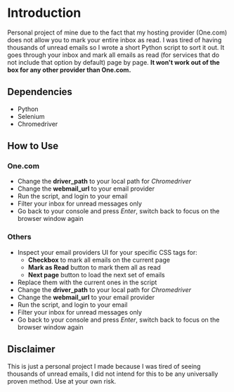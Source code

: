 # Introduction
Personal project of mine due to the fact that my hosting provider (One.com) does not allow you to mark your entire inbox as read. I was tired of having thousands of unread emails so I wrote a short Python script to sort it out. It goes through your inbox and mark all emails as read (for services that do not include that option by default) page by page. **It won't work out of the box for any other provider than One.com.**

## Dependencies
* Python
* Selenium
* Chromedriver

## How to Use

### One.com
* Change the **driver_path** to your local path for *Chromedriver*
* Change the **webmail_url** to your email provider
* Run the script, and login to your email
* Filter your inbox for unread messages only
* Go back to your console and press *Enter*, switch back to focus on the browser window again

### Others
* Inspect your email providers UI for your specific CSS tags for:
    * **Checkbox** to mark all emails on the current page
    * **Mark as Read** button to mark them all as read
    * **Next page** button to load the next set of emails
* Replace them with the current ones in the script
* Change the **driver_path** to your local path for *Chromedriver*
* Change the **webmail_url** to your email provider
* Run the script, and login to your email
* Filter your inbox for unread messages only
* Go back to your console and press *Enter*, switch back to focus on the browser window again

## Disclaimer
This is just a personal project I made because I was tired of seeing thousands of unread emails, I did not intend for this to be any universally proven method. Use at your own risk.